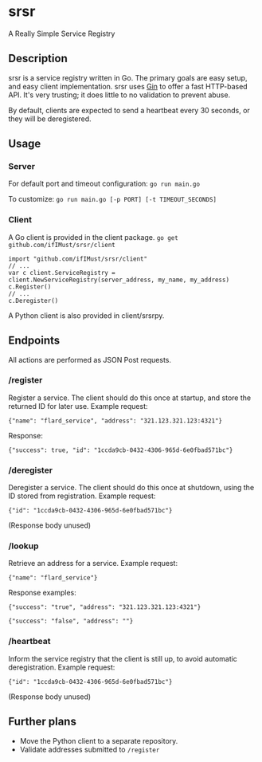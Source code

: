 # srsr
A Really Simple Service Registry

## Description
srsr is a service registry written in Go. The primary goals are easy setup, and easy client implementation.
srsr uses [Gin](https://gin-gonic.com/) to offer a fast HTTP-based API.
It's very trusting; it does little to no validation to prevent abuse.

By default, clients are expected to send a heartbeat every 30 seconds, or they will be deregistered.

## Usage
### Server
For default port and timeout configuration:
`go run main.go`

To customize:
`go run main.go [-p PORT] [-t TIMEOUT_SECONDS]`


### Client
A Go client is provided in the client package. 
`go get github.com/ifIMust/srsr/client`
```
import "github.com/ifIMust/srsr/client"
// ...
var c client.ServiceRegistry = client.NewServiceRegistry(server_address, my_name, my_address)
c.Register()
// ...
c.Deregister()
```

A Python client is also provided in client/srsrpy.

## Endpoints
All actions are performed as JSON Post requests.

### /register
Register a service. The client should do this once at startup, and store the returned ID for later use.
Example request:
```
{"name": "flard_service", "address": "321.123.321.123:4321"}
```
Response:
```
{"success": true, "id": "1ccda9cb-0432-4306-965d-6e0fbad571bc"}
```

### /deregister
Deregister a service. The client should do this once at shutdown, using the ID stored from registration.
Example request:
```
{"id": "1ccda9cb-0432-4306-965d-6e0fbad571bc"}
```
(Response body unused)

### /lookup
Retrieve an address for a service.
Example request:
```
{"name": "flard_service"}
```
Response examples:
```
{"success": "true", "address": "321.123.321.123:4321"}

{"success": "false", "address": ""}
```

### /heartbeat
Inform the service registry that the client is still up, to avoid automatic deregistration.
Example request:
```
{"id": "1ccda9cb-0432-4306-965d-6e0fbad571bc"}
```
(Response body unused)


## Further plans
- Move the Python client to a separate repository.
- Validate addresses submitted to `/register`
